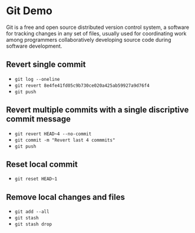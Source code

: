 # Git Demo
Git is a free and open source distributed version control system, a software for tracking changes in any set of files, usually used for coordinating work among programmers collaboratively developing source code during software development.

## Revert single commit
- `git log --oneline`
- `git revert 8e4fe41fd05c9b730ce020a425ab59927a9d76f4`
- `git push`
## Revert multiple commits with a single discriptive commit message
- `git revert HEAD~4 --no-commit` 
- `git commit -m "Revert last 4 commmits"`
- `git push`
## Reset local commit
- `git reset HEAD~1`
## Remove local changes and files
- `git add --all`
- `git stash`
- `git stash drop`

